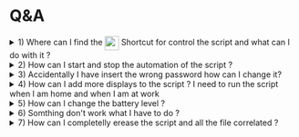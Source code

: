 # Q&A

<details>
<summary>1) Where can I find the <img align="center" src="https://help.apple.com/assets/645D5D228BE0233D28263F4B/645D5D258BE0233D28263F5A/en_US/d230a25cb974f8908871af04caad89a1.png" width="25" > Shortcut for control the script and what can I do with it ?
</summary>
<br/>

> 👉  You can get the PlagNPlayMac shortcut from this <a href="https://www.icloud.com/shortcuts/f17d6b70db3a417799a35f1b0b684540">link</a> or you can create it manually.

<hr>
<br/>
</details>

<details>
<summary>2) How can I start and stop the automation of the script ?</summary>
<br/>

You can easilly stop the automation of the script by running the following command on the terminal:
```sh 
    launchctl unload /Library/LaunchAgents/com.launch.plug.and.play.mac.plist
```

for restart it:

```sh
launchctl load /Library/LaunchAgents/com.launch.plug.and.play.mac.plist
```
<hr>
<br/>
</details>

<details>
<summary>3) Accidentally I have insert the wrong password how can I change it?</summary>
<br/>

> If you have insert the wrong password and you want to  <a href="https://github.com/Piero24/PlugNPlayMac/blob/main/.github/markdown/alternativePasss.md">change it</a>

<hr>
<br/>
</details>

<details>
<summary>4) How can I add more displays to the script ? I need to run the script when I am home and when I am at work</summary>
<br/>

> For add more displays to the script <a href="https://github.com/Piero24/PlugNPlayMac/blob/main/.github/markdown/alternativePasss.md">here</a>

<hr>
<br/>
</details>

<details>
<summary>5) How can I change the battery level ?</summary>
<br/>

1. Open the `PNPMacParam.sh` file and edit the following variables:
2. Change the value of batteryValue with the one in range 50-95 (100 only if you don't want to have the battery limit)
3. Save exit and restart the script with the command:
```sh 
launchctl unload /Library/LaunchAgents/com.launch.plug.and.play.mac.plist
launchctl load /Library/LaunchAgents/com.launch.plug.and.play.mac.plist
```

**NOTE:** The `batteryValue` of <a href="https://github.com/zackelia/bclm">bclm</a> as mentioned it will be 3 point greather then the value setted in the script. So if you set `batteryValue=77` the battery limit will be 80.

<hr>
<br/>
</details>

<details>

<summary>6) Somthing don't work what I have to do ?</summary>
<br/>

If somthing you can try to find a solution by checking the log file `/private/tmp/plug.and.play.mac.log`

If the problem is not correlated to a wrong password or a wrong name of the display you can open an issue <a href="https://github.com/Piero24/PlugNPlayMac/issues">here</a> and post the result of the log file. 

<hr>
<br/>
</details>

<details>
<summary>7) How can I completelly erease the script and all the file correlated ?</summary>

### You Can't.
> Just kidding 😂 of corse you can delete it.

You can do it by deleting the following files:
- `/Library/LaunchAgents/com.launch.plug.and.play.mac.plist`

- `/usr/local/bin/PlugNPlayMac` (DELETE THE ENTIRE FOLDER)

- Remember to remove bash and bclm from `System Settings > Privacy & Security > Full Disk Access`

<hr>
<br/>
</details>

<!-- <details>
<summary>X) </summary>
<br/>

> Text <a href="">here</a>

<hr>
<br/>
</details> -->

